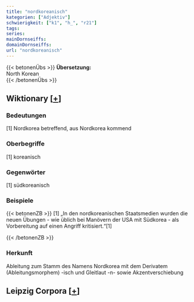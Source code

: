 ```yaml
---
title: "nordkoreanisch"
kategorien: ["Adjektiv"]
schwierigkeit: ["k1", "h_", "r21"]
tags:
series:
mainDornseiffs:
domainDornseiffs:
url: "nordkoreanisch"
---
```


{{< betonenÜbs >}}
**Übersetzung:**  
North Korean  
{{< /betonenÜbs >}}

## Wiktionary [[+](https://de.wiktionary.org/wiki/nordkoreanisch)]

### Bedeutungen
[1] Nordkorea betreffend, aus Nordkorea kommend  

### Oberbegriffe
[1] koreanisch  

### Gegenwörter
[1] südkoreanisch  

### Beispiele
{{< betonenZB >}}
[1] „In den nordkoreanischen Staatsmedien wurden die neuen Übungen - wie üblich bei Manövern der USA mit Südkorea - als Vorbereitung auf einen Angriff kritisiert.“[1]  

{{< /betonenZB >}}
### Herkunft
Ableitung zum Stamm des Namens Nordkorea mit dem Derivatem (Ableitungsmorphem) -isch und Gleitlaut -n- sowie Akzentverschiebung  


## Leipzig Corpora [[+](https://corpora.uni-leipzig.de/en/res?word=nordkoreanisch&corpusId=deu_newscrawl-public_2018)]


